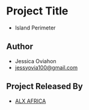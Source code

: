 
# Project Title
- Island Perimeter


## Author

- Jessica Oviahon
- jessyovia100@gmail.com


## Project Released By

- [ALX AFRICA](https://www.alxafrica.com/)

